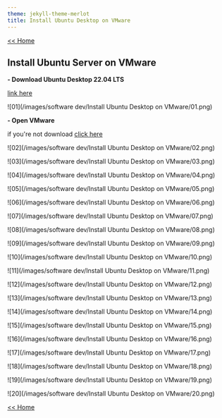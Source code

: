 ```yaml
---
theme: jekyll-theme-merlot
title: Install Ubuntu Desktop on VMware
---
```

[<< Home](https://yaikaew.github.io/index.html)

## Install Ubuntu Server on VMware

**- Download Ubuntu Desktop 22.04 LTS**

[link here](https://ubuntu.com/download/desktop)

![01](/images/software dev/Install Ubuntu Desktop on VMware/01.png)

**- Open VMware**

if you're not download [click here](https://yaikaew.github.io/pages/InstallUbuntuServeronVMware.html)

![02](/images/software dev/Install Ubuntu Desktop on VMware/02.png)

![03](/images/software dev/Install Ubuntu Desktop on VMware/03.png)

![04](/images/software dev/Install Ubuntu Desktop on VMware/04.png)

![05](/images/software dev/Install Ubuntu Desktop on VMware/05.png)

![06](/images/software dev/Install Ubuntu Desktop on VMware/06.png)

![07](/images/software dev/Install Ubuntu Desktop on VMware/07.png)

![08](/images/software dev/Install Ubuntu Desktop on VMware/08.png)

![09](/images/software dev/Install Ubuntu Desktop on VMware/09.png)

![10](/images/software dev/Install Ubuntu Desktop on VMware/10.png)

![11](/images/software dev/Install Ubuntu Desktop on VMware/11.png)

![12](/images/software dev/Install Ubuntu Desktop on VMware/12.png)

![13](/images/software dev/Install Ubuntu Desktop on VMware/13.png)

![14](/images/software dev/Install Ubuntu Desktop on VMware/14.png)

![15](/images/software dev/Install Ubuntu Desktop on VMware/15.png)

![16](/images/software dev/Install Ubuntu Desktop on VMware/16.png)

![17](/images/software dev/Install Ubuntu Desktop on VMware/17.png)

![18](/images/software dev/Install Ubuntu Desktop on VMware/18.png)

![19](/images/software dev/Install Ubuntu Desktop on VMware/19.png)

![20](/images/software dev/Install Ubuntu Desktop on VMware/20.png)



[<< Home](https://yaikaew.github.io/index.html)
